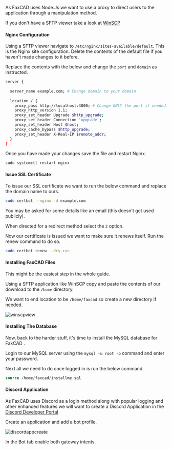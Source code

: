 As FaxCAD uses Node.Js we want to use a proxy to direct users to the application through a manipulation method.

If you don't have a SFTP viewer take a look at [WinSCP](https://winscp.net/eng/index.php)


#### Nginx Configuration

Using a SFTP viewer navigate to `/etc/nginx/sites-available/default`. This is the Nginx site configuration. Delete the contents of the default file if you haven't made changes to it before.

Replace the contents with the below and change the `port` and `domain` as instructed.

```sh
server {
    
  server_name example.com; # Change domain to your domain
    
  location / {
    proxy_pass http://localhost:3000; # Change ONLY the port if needed.
    proxy_http_version 1.1;
    proxy_set_header Upgrade $http_upgrade;
    proxy_set_header Connection 'upgrade';
    proxy_set_header Host $host;
    proxy_cache_bypass $http_upgrade;
    proxy_set_header X-Real-IP $remote_addr;
  }
}
```

Once you have made your changes save the file and restart Nginx.

```
sudo systemctl restart nginx
```


#### Issue SSL Certificate

To issue our SSL certificate we want to run the below command and replace the domain name to ours.

```sh
sudo certbot --nginx -d example.com
```

You may be asked for some details like an email (this doesn't get used publicly).

When directed for a redirect method select the `2` option.


Now our certificate is issued we want to make sure it renews itself. Run the renew command to do so.

```sh
sudo certbot renew --dry-run
```

#### Installing FaxCAD Files

This might be the easiest step in the whole guide.

Using a SFTP application like WinSCP copy and paste the contents of our download to the `/home` directory.

We want to end location to be `/home/faxcad` so create a new directory if needed.

![winscpview](https://faxes.zone/i/ptEKA.png)


#### Installing The Database

Now, back to the harder stuff, it's time to install the MySQL database for FaxCAD .

Login to our MySQL server using the `mysql -u root -p` command and enter your password.

Next all we need to do once logged in is run the below command.


```sql
source /home/faxcad/installme.sql
```


#### Discord Application

As FaxCAD uses Discord as a login method along with popular logging and other enhanced features we will want to create a Discord Application in the [Discord Developer Portal](https://discord.com/developers/applications)

Create an application and add a bot profile.

![discordappcreate](https://faxes.zone/i/RUjze.gif)

In the Bot tab enable both gateway intents.